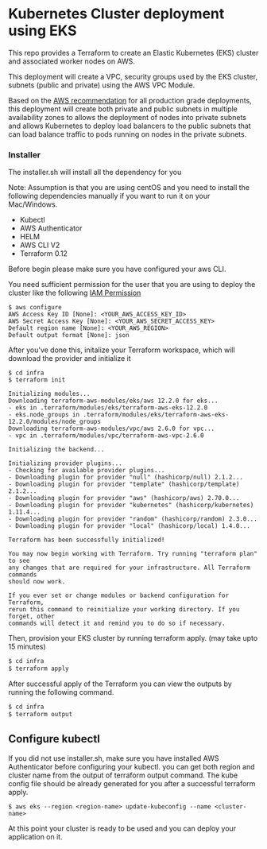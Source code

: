 # Kubernetes Cluster deployment using EKS

This repo provides a Terraform to create an Elastic Kubernetes (EKS) cluster and associated worker nodes on AWS.

This deployment will create a VPC, security groups used by the EKS cluster, subnets (public and private) using the AWS VPC Module.


Based on the [AWS recommendation](https://docs.aws.amazon.com/eks/latest/userguide/create-public-private-vpc.html) for all production grade deployments, this deployment will create both private and public subnets in multiple availability zones to allows the deployment of nodes into private subnets and allows Kubernetes to deploy load balancers to the public subnets that can load balance traffic to pods running on nodes in the private subnets.

### Installer
The installer.sh will install all the dependency for you

Note: Assumption is that you are using centOS and you need to install the following dependencies manually if you want to run it on your Mac/Windows. 

 - Kubectl
 - AWS Authenticator
 - HELM
 - AWS CLI V2
 - Terraform 0.12

Before begin please make sure you have configured your aws CLI.

You need sufficient permission for the user that you are using to deploy the cluster like the following
[IAM Permission](https://github.com/terraform-aws-modules/terraform-aws-eks/blob/master/docs/iam-permissions.md)

```shell
$ aws configure
AWS Access Key ID [None]: <YOUR_AWS_ACCESS_KEY_ID>
AWS Secret Access Key [None]: <YOUR_AWS_SECRET_ACCESS_KEY>
Default region name [None]: <YOUR_AWS_REGION>
Default output format [None]: json
```

After you've done this, initalize your Terraform workspace, which will download the provider and initialize it

```shell
$ cd infra
$ terraform init

Initializing modules...
Downloading terraform-aws-modules/eks/aws 12.2.0 for eks...
- eks in .terraform/modules/eks/terraform-aws-eks-12.2.0
- eks.node_groups in .terraform/modules/eks/terraform-aws-eks-12.2.0/modules/node_groups
Downloading terraform-aws-modules/vpc/aws 2.6.0 for vpc...
- vpc in .terraform/modules/vpc/terraform-aws-vpc-2.6.0

Initializing the backend...

Initializing provider plugins...
- Checking for available provider plugins...
- Downloading plugin for provider "null" (hashicorp/null) 2.1.2...
- Downloading plugin for provider "template" (hashicorp/template) 2.1.2...
- Downloading plugin for provider "aws" (hashicorp/aws) 2.70.0...
- Downloading plugin for provider "kubernetes" (hashicorp/kubernetes) 1.11.4...
- Downloading plugin for provider "random" (hashicorp/random) 2.3.0...
- Downloading plugin for provider "local" (hashicorp/local) 1.4.0...

Terraform has been successfully initialized!

You may now begin working with Terraform. Try running "terraform plan" to see
any changes that are required for your infrastructure. All Terraform commands
should now work.

If you ever set or change modules or backend configuration for Terraform,
rerun this command to reinitialize your working directory. If you forget, other
commands will detect it and remind you to do so if necessary.
```

Then, provision your EKS cluster by running terraform apply. (may take upto 15 minutes)

```bash
$ cd infra
$ terraform apply 
```

After successful apply of the Terraform you can view the outputs by running the following command. 

```bash
$ cd infra
$ terraform output
```

## Configure kubectl 

If you did not use installer.sh, make sure you have installed AWS Authenticator before configuring your kubectl.
you can get both region and cluster name from the output of terraform output command. 
The kube config file should be already generated for you after a successful terraform apply. 


```shell
$ aws eks --region <region-name> update-kubeconfig --name <cluster-name>
```

At this point your cluster is ready to be used and you can deploy your application on it. 


